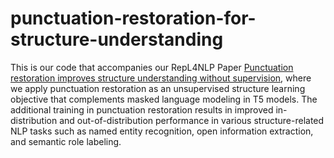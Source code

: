 # punctuation-restoration-for-structure-understanding

This is our code that accompanies our RepL4NLP Paper 
[Punctuation restoration improves structure understanding without supervision](https://arxiv.org/abs/2402.08382), 
where we apply punctuation restoration as an unsupervised structure learning objective 
that complements masked language modeling in T5 models. 
The additional training in punctuation restoration results in
improved in-distribution and out-of-distribution performance in various structure-related NLP tasks
such as named entity recognition, open information extraction, and semantic role labeling.
